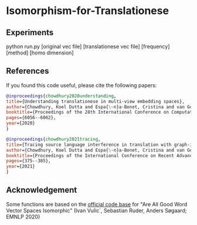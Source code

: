 # Isomorphism-for-Translationese

## Experiments
python run.py [original vec file] [translationese vec file] [frequency] [method] [homo dimension] 


## References
If you found this code useful, please cite the following papers:


  ```bibtex 
  @inproceedings{chowdhury2020understanding,
  title={Understanding translationese in multi-view embedding spaces},
  author={Chowdhury, Koel Dutta and Espa{\~n}a-Bonet, Cristina and van Genabith, Josef},
  booktitle={Proceedings of the 28th International Conference on Computational Linguistics},
  pages={6056--6062},
  year={2020}
  }
  ```
  
  ```bibtex 
@inproceedings{chowdhury2021tracing,
  title={Tracing source language interference in translation with graph-isomorphism measures},
  author={Chowdhury, Koel Dutta and Espa{\~n}a-Bonet, Cristina and van Genabith, Josef},
  booktitle={Proceedings of the International Conference on Recent Advances in Natural Language Processing (RANLP 2021)},
  pages={375--385},
  year={2021}
}
```
## Acknowledgement 
Some functions are based on the [official code base](https://github.com/cambridgeltl/iso-study) for "Are All Good Word Vector Spaces Isomorphic" (Ivan Vulic´, Sebastian Ruder, Anders Søgaard; EMNLP 2020)
